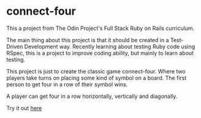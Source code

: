# connect-four

This a project from The Odin Project's Full Stack Ruby on Rails curriculum.

The main thing about this project is that it should be created in a Test-Driven Development way. Recently learning about testing Ruby code using RSpec, this is a project to improve coding ability, but mainly to learn about testing. 

This project is just to create the classic game connect-four. Where two players take turns on placing some kind of symbol on a board. The first person to get four in a row of their symbol wins. 

A player can get four in a row horizontally, vertically and diagonally. 

Try it out [here](https://replit.com/@Nudd3/connect-four#.replit)